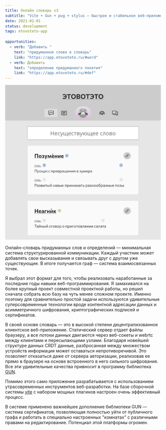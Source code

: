 ```yaml
---
title: Онлайн словарь v3
subtitle: "Vite + Gun + pug + stylus — быстрое и стабильное веб-приложение для игры"
date: 2021-02-01
status: development
tags: etovoteto-app

opportunities:
  - verb: "Добавить "
    text: "придуманное слово в словарь"
    link: "https://app.etovoteto.ru/#word"
  - verb: Добавить
    text: "определение придуманного понятия"
    link: "https://app.etovoteto.ru/#def"
---
```


![](./eto.png)

Онлайн-словарь придуманных слов и определений — минимальная система структурированной коммуникации. Каждый участник может добавлять свои высказывания и связывать друг с другом уже существующие. В итоге получается граф — система взаимосвязанных точек.

Я выбрал этот формат для того, чтобы реализовать наработанные за последние годы навыки веб-программирования. Я замахивался на более крупный проект совместной проектной работы, но решил сначала собрать всю базу на чуть менее сложном проекте. Именно поэтому для сравнительно простой задачи используются удивительные суперсовременные технологии вроде контентной адресации данных и асимметричного шифрования, криптографических подписей и сертификатов.

В своей основе словарь — это в высокой степени децентрализованное клиентское веб-приложение. Статический сервер отдает файлы браузеру, а все потоки данных двигаются через веб-сокеты и webrtc между клиентами и пересылающими узлами. Благодаря новейшей структуре данных CRDT данные, разбросанная между множеством устройств информация может оставаться непротиворечивой. Это позволяет отказаться даже от сервера авторизации, реализовав ее прямо в браузере на основе встроенного в него сильного шифрования. Все эти удивительные качества привносит в программу библиотека [GUN](https://gun.eco).

Помимо этого само приложение разрабатывается с использованием утрасовременных инструментов веб-разработки. На базе сборочной системы [vite](https://vitejs.dev) с набором мощных плагинов настроен очень эффективный процесс.

В системе применено важнейшее дополнение библиотеки GUN — система сертификатов, позволяющая полностью уйти от публичного графа и работать в специально настроенных "комнатах" с различными правами на редактирование. Потенциал этой платформы огромен.
